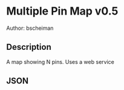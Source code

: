 # Multiple Pin Map v0.5

Author: bscheiman

## Description

A map showing N pins. Uses a web service

## JSON

